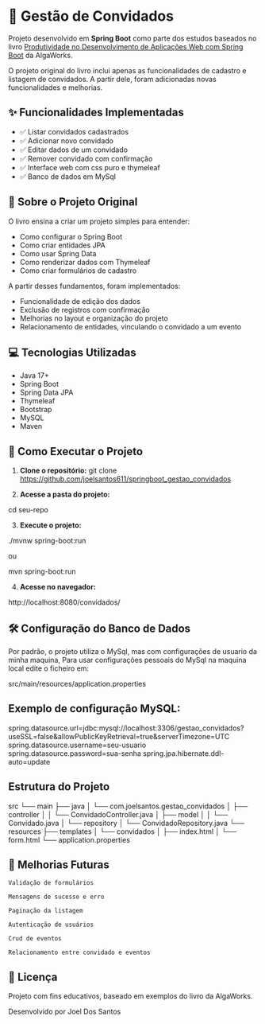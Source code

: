 # 🎉 Gestão de Convidados

Projeto desenvolvido em **Spring Boot** como parte dos estudos baseados no livro [Produtividade no Desenvolvimento de Aplicações
Web com Spring Boot](https://www.algaworks.com/) da AlgaWorks.

O projeto original do livro inclui apenas as funcionalidades de cadastro e listagem de convidados. A partir dele, foram adicionadas novas funcionalidades e melhorias.

## ✨ Funcionalidades Implementadas

- ✅ Listar convidados cadastrados
- ✅ Adicionar novo convidado
- ✅ Editar dados de um convidado
- ✅ Remover convidado com confirmação
- ✅ Interface web com css puro e thymeleaf
- ✅ Banco de dados em MySql

## 📘 Sobre o Projeto Original

O livro ensina a criar um projeto simples para entender:

- Como configurar o Spring Boot
- Como criar entidades JPA
- Como usar Spring Data
- Como renderizar dados com Thymeleaf
- Como criar formulários de cadastro

A partir desses fundamentos, foram implementados:

- Funcionalidade de edição dos dados
- Exclusão de registros com confirmação
- Melhorias no layout e organização do projeto
- Relacionamento de entidades, vinculando o convidado a um evento

## 💻 Tecnologias Utilizadas

- Java 17+
- Spring Boot
- Spring Data JPA
- Thymeleaf
- Bootstrap
- MySQL
- Maven

## 🚀 Como Executar o Projeto

1. **Clone o repositório:**
 git clone https://github.com/joelsantos611/springboot_gestao_convidados

 2. **Acesse a pasta do projeto:**
    
cd seu-repo

3. **Execute o projeto:**

./mvnw spring-boot:run

ou

mvn spring-boot:run

4. **Acesse no navegador:**

http://localhost:8080/convidados/

## 🛠 Configuração do Banco de Dados

Por padrão, o projeto utiliza o MySql, mas com configurações de usuario da minha maquina,
Para usar configurações pessoais do MySql na maquina local edite o ficheiro em:

src/main/resources/application.properties

## Exemplo de configuração MySQL:

spring.datasource.url=jdbc:mysql://localhost:3306/gestao_convidados?useSSL=false&allowPublicKeyRetrieval=true&serverTimezone=UTC
spring.datasource.username=seu-usuario
spring.datasource.password=sua-senha
spring.jpa.hibernate.ddl-auto=update

## Estrutura do Projeto

src
 └── main
     ├── java
     │    └── com.joelsantos.gestao_convidados
     │         ├── controller
     │         │     └── ConvidadoController.java
     │         ├── model
     │         │     └── Convidado.java
     │         └── repository
     │               └── ConvidadoRepository.java
     └── resources
          ├── templates
          │     └── convidados
          │          ├── index.html
          │          └── form.html
          └── application.properties

  ## 🎯 Melhorias Futuras

    Validação de formulários

    Mensagens de sucesso e erro

    Paginação da listagem

    Autenticação de usuários

    Crud de eventos

    Relacionamento entre convidado e eventos

  ## 📝 Licença

Projeto com fins educativos, baseado em exemplos do livro da AlgaWorks.

Desenvolvido por Joel Dos Santos


